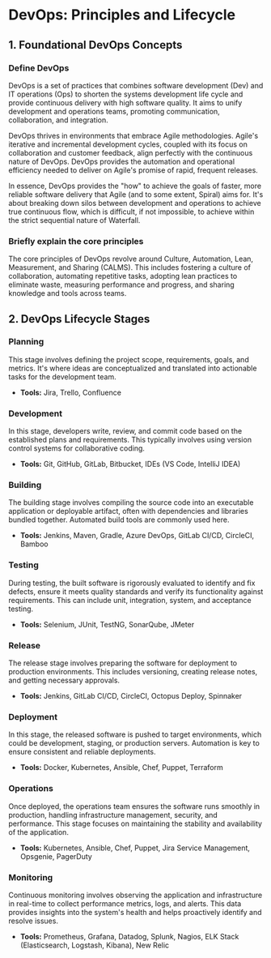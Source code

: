 # DevOps: Principles and Lifecycle

## 1. Foundational DevOps Concepts

### Define DevOps

DevOps is a set of practices that combines software development (Dev) and IT operations (Ops) to shorten the systems development life cycle and provide continuous delivery with high software quality. It aims to unify development and operations teams, promoting communication, collaboration, and integration.

DevOps thrives in environments that embrace Agile methodologies. Agile's iterative and incremental development cycles, coupled with its focus on collaboration and customer feedback, align perfectly with the continuous nature of DevOps. DevOps provides the automation and operational efficiency needed to deliver on Agile's promise of rapid, frequent releases.

In essence, DevOps provides the "how" to achieve the goals of faster, more reliable software delivery that Agile (and to some extent, Spiral) aims for. It's about breaking down silos between development and operations to achieve true continuous flow, which is difficult, if not impossible, to achieve within the strict sequential nature of Waterfall.

### Briefly explain the core principles

The core principles of DevOps revolve around Culture, Automation, Lean, Measurement, and Sharing (CALMS). This includes fostering a culture of collaboration, automating repetitive tasks, adopting lean practices to eliminate waste, measuring performance and progress, and sharing knowledge and tools across teams.

## 2. DevOps Lifecycle Stages

### Planning

This stage involves defining the project scope, requirements, goals, and metrics. It's where ideas are conceptualized and translated into actionable tasks for the development team.

* **Tools:** Jira, Trello, Confluence

### Development

In this stage, developers write, review, and commit code based on the established plans and requirements. This typically involves using version control systems for collaborative coding.

* **Tools:** Git, GitHub, GitLab, Bitbucket, IDEs (VS Code, IntelliJ IDEA)

### Building

The building stage involves compiling the source code into an executable application or deployable artifact, often with dependencies and libraries bundled together. Automated build tools are commonly used here.

* **Tools:** Jenkins, Maven, Gradle, Azure DevOps, GitLab CI/CD, CircleCI, Bamboo

### Testing

During testing, the built software is rigorously evaluated to identify and fix defects, ensure it meets quality standards and verify its functionality against requirements. This can include unit, integration, system, and acceptance testing.

* **Tools:** Selenium, JUnit, TestNG, SonarQube, JMeter

### Release

The release stage involves preparing the software for deployment to production environments. This includes versioning, creating release notes, and getting necessary approvals.

* **Tools:** Jenkins, GitLab CI/CD, CircleCI, Octopus Deploy, Spinnaker

### Deployment

In this stage, the released software is pushed to target environments, which could be development, staging, or production servers. Automation is key to ensure consistent and reliable deployments.

* **Tools:** Docker, Kubernetes, Ansible, Chef, Puppet, Terraform

### Operations

Once deployed, the operations team ensures the software runs smoothly in production, handling infrastructure management, security, and performance. This stage focuses on maintaining the stability and availability of the application.

* **Tools:** Kubernetes, Ansible, Chef, Puppet, Jira Service Management, Opsgenie, PagerDuty

### Monitoring

Continuous monitoring involves observing the application and infrastructure in real-time to collect performance metrics, logs, and alerts. This data provides insights into the system's health and helps proactively identify and resolve issues.

* **Tools:** Prometheus, Grafana, Datadog, Splunk, Nagios, ELK Stack (Elasticsearch, Logstash, Kibana), New Relic